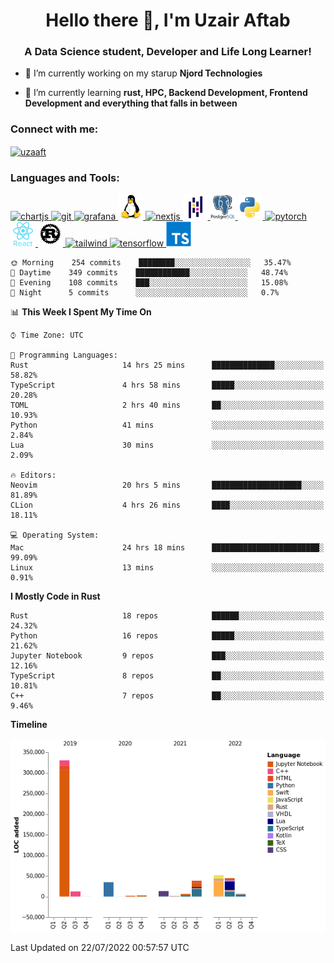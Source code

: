 <!-- @format -->

<h1 align="center">Hello there 👋, I'm Uzair Aftab</h1>
<h3 align="center">A Data Science student, Developer and Life Long Learner!</h3>

- 🔭 I’m currently working on my starup **Njord Technologies**

- 🌱 I’m currently learning **rust, HPC, Backend Development, Frontend Development and everything that falls in between**

<h3 align="left">Connect with me:</h3>
<p align="left">
<a href="https://twitter.com/uzaaft" target="blank"><img align="center" src="https://raw.githubusercontent.com/rahuldkjain/github-profile-readme-generator/master/src/images/icons/Social/twitter.svg" alt="uzaaft" height="30" width="40" /></a>
</p>

<h3 align="left">Languages and Tools:</h3>
<p align="left"> <a href="https://www.chartjs.org" target="_blank" rel="noreferrer"> <img src="https://www.chartjs.org/media/logo-title.svg" alt="chartjs" width="40" height="40"/> </a> <a href="https://git-scm.com/" target="_blank" rel="noreferrer"> <img src="https://www.vectorlogo.zone/logos/git-scm/git-scm-icon.svg" alt="git" width="40" height="40"/> </a> <a href="https://grafana.com" target="_blank" rel="noreferrer"> <img src="https://www.vectorlogo.zone/logos/grafana/grafana-icon.svg" alt="grafana" width="40" height="40"/> </a> <a href="https://www.linux.org/" target="_blank" rel="noreferrer"> <img src="https://raw.githubusercontent.com/devicons/devicon/master/icons/linux/linux-original.svg" alt="linux" width="40" height="40"/> </a> <a href="https://nextjs.org/" target="_blank" rel="noreferrer"> <img src="https://cdn.worldvectorlogo.com/logos/nextjs-2.svg" alt="nextjs" width="40" height="40"/> </a> <a href="https://pandas.pydata.org/" target="_blank" rel="noreferrer"> <img src="https://raw.githubusercontent.com/devicons/devicon/2ae2a900d2f041da66e950e4d48052658d850630/icons/pandas/pandas-original.svg" alt="pandas" width="40" height="40"/> </a> <a href="https://www.postgresql.org" target="_blank" rel="noreferrer"> <img src="https://raw.githubusercontent.com/devicons/devicon/master/icons/postgresql/postgresql-original-wordmark.svg" alt="postgresql" width="40" height="40"/> </a> <a href="https://www.python.org" target="_blank" rel="noreferrer"> <img src="https://raw.githubusercontent.com/devicons/devicon/master/icons/python/python-original.svg" alt="python" width="40" height="40"/> </a> <a href="https://pytorch.org/" target="_blank" rel="noreferrer"> <img src="https://www.vectorlogo.zone/logos/pytorch/pytorch-icon.svg" alt="pytorch" width="40" height="40"/> </a> <a href="https://reactjs.org/" target="_blank" rel="noreferrer"> <img src="https://raw.githubusercontent.com/devicons/devicon/master/icons/react/react-original-wordmark.svg" alt="react" width="40" height="40"/> </a> <a href="https://www.rust-lang.org" target="_blank" rel="noreferrer"> <img src="https://raw.githubusercontent.com/devicons/devicon/master/icons/rust/rust-plain.svg" alt="rust" width="40" height="40"/> </a> <a href="https://tailwindcss.com/" target="_blank" rel="noreferrer"> <img src="https://www.vectorlogo.zone/logos/tailwindcss/tailwindcss-icon.svg" alt="tailwind" width="40" height="40"/> </a> <a href="https://www.tensorflow.org" target="_blank" rel="noreferrer"> <img src="https://www.vectorlogo.zone/logos/tensorflow/tensorflow-icon.svg" alt="tensorflow" width="40" height="40"/> </a> <a href="https://www.typescriptlang.org/" target="_blank" rel="noreferrer"> <img src="https://raw.githubusercontent.com/devicons/devicon/master/icons/typescript/typescript-original.svg" alt="typescript" width="40" height="40"/> </a> </p>


<!--START_SECTION:waka-->
```text
🌞 Morning    254 commits    ████████░░░░░░░░░░░░░░░░░   35.47%
🌆 Daytime    349 commits    ████████████░░░░░░░░░░░░░   48.74%
🌃 Evening    108 commits    ███░░░░░░░░░░░░░░░░░░░░░░   15.08%
🌙 Night      5 commits      ░░░░░░░░░░░░░░░░░░░░░░░░░   0.7%

```

📊 **This Week I Spent My Time On**

```text
⌚︎ Time Zone: UTC

💬 Programming Languages:
Rust                     14 hrs 25 mins      ██████████████░░░░░░░░░░░   58.82%
TypeScript               4 hrs 58 mins       █████░░░░░░░░░░░░░░░░░░░░   20.28%
TOML                     2 hrs 40 mins       ██░░░░░░░░░░░░░░░░░░░░░░░   10.93%
Python                   41 mins             ░░░░░░░░░░░░░░░░░░░░░░░░░   2.84%
Lua                      30 mins             ░░░░░░░░░░░░░░░░░░░░░░░░░   2.09%

🔥 Editors:
Neovim                   20 hrs 5 mins       ████████████████████░░░░░   81.89%
CLion                    4 hrs 26 mins       ████░░░░░░░░░░░░░░░░░░░░░   18.11%

💻 Operating System:
Mac                      24 hrs 18 mins      ████████████████████████░   99.09%
Linux                    13 mins             ░░░░░░░░░░░░░░░░░░░░░░░░░   0.91%

```

**I Mostly Code in Rust**

```text
Rust                     18 repos            ██████░░░░░░░░░░░░░░░░░░░   24.32%
Python                   16 repos            █████░░░░░░░░░░░░░░░░░░░░   21.62%
Jupyter Notebook         9 repos             ███░░░░░░░░░░░░░░░░░░░░░░   12.16%
TypeScript               8 repos             ██░░░░░░░░░░░░░░░░░░░░░░░   10.81%
C++                      7 repos             ██░░░░░░░░░░░░░░░░░░░░░░░   9.46%

```

**Timeline**

![Chart not found](https://raw.githubusercontent.com/Uzaaft/Uzaaft/master/charts/bar_graph.png)

Last Updated on 22/07/2022 00:57:57 UTC

<!--END_SECTION:waka-->
